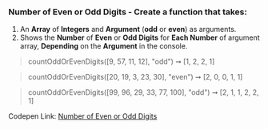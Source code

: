 ### Number of Even or Odd Digits - Create a function that takes: 

1. An **Array** of **Integers** and **Argument** (**odd** or **even**)  as arguments. 
1. Shows the **Number** of **Even** or **Odd Digits** for **Each Number** of argument array, **Depending** on the **Argument** in the console.

> countOddOrEvenDigits([9, 57, 11, 12], "odd") ➞ [1, 2, 2, 1] 

> countOddOrEvenDigits([20, 19, 3, 23, 30], "even") ➞ [2, 0, 0, 1, 1]

> countOddOrEvenDigits([99, 96, 29, 33, 77, 100], "odd") ➞ [2, 1, 1, 2, 2, 1] 

Codepen Link: [Number of Even or Odd Digits](https://codepen.io/javascriptstudent/pen/KKpJgNO?editors=0012)